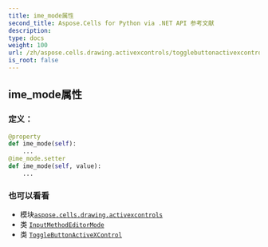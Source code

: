 ```yaml
---
title: ime_mode属性
second_title: Aspose.Cells for Python via .NET API 参考文献
description:
type: docs
weight: 100
url: /zh/aspose.cells.drawing.activexcontrols/togglebuttonactivexcontrol/ime_mode/
is_root: false
---
```

## ime_mode属性
### 定义：
```python
@property
def ime_mode(self):
    ...
@ime_mode.setter
def ime_mode(self, value):
    ...
```

### 也可以看看
* 模块[`aspose.cells.drawing.activexcontrols`](../../)
* 类 [`InputMethodEditorMode`](/cells/python-net/zh/aspose.cells.drawing.activexcontrols/inputmethodeditormode)
* 类 [`ToggleButtonActiveXControl`](/cells/python-net/zh/aspose.cells.drawing.activexcontrols/togglebuttonactivexcontrol)
